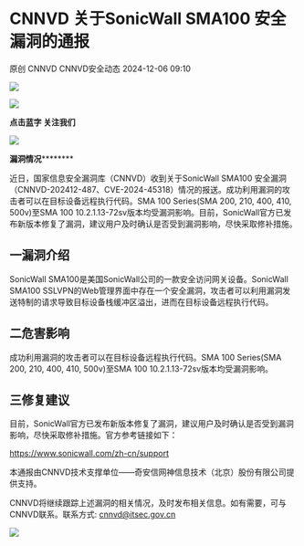 #  CNNVD 关于SonicWall SMA100 安全漏洞的通报   
原创 CNNVD  CNNVD安全动态   2024-12-06 09:10  
  
![](https://mmbiz.qpic.cn/mmbiz_gif/g1thw9Goocf2Ufz929a1thwAyKI8uIwUT7yfu4ibROBCthXslE23ia0ibWJVYlkxqulYy37zyiblBfrwib4m7erTkbQ/640?wx_fmt=gif&from=appmsg "")  
  
![](https://mmbiz.qpic.cn/sz_mmbiz_gif/k5xJjBPo8ceEDyDtWwClGjzMFF89SzKxRwqsR5z89FRTn8YhflGDHd440FiafMOgcV0GYmiawnCH2GUGYcaciaG8g/640? "")  
  
**点击蓝字 关注我们**  
  
![](https://mmbiz.qpic.cn/mmbiz_gif/aqTr2WnSRI6o0t7BMQpMu5RC6OgKfSTia0iclOkC3ibiao2LBH88P7F9nDjxDzYq9Y9PicS0OlPseqmQqHfiaM4TVq1w/640? "")  
  
  
  
  
**漏洞情况**********  
  
近日，国家信息安全漏洞库（CNNVD）收到关于SonicWall SMA100 安全漏洞（CNNVD-202412-487、CVE-2024-45318）情况的报送。成功利用漏洞的攻击者可以在目标设备远程执行代码。SMA 100 Series(SMA 200, 210, 400, 410, 500v)至SMA 100 10.2.1.13-72sv版本均受漏洞影响。目前，SonicWall官方已发布新版本修复了漏洞，建议用户及时确认是否受到漏洞影响，尽快采取修补措施。  
  
## 一漏洞介绍  
  
  
SonicWall SMA100是美国SonicWall公司的一款安全访问网关设备。SonicWall SMA100 SSLVPN的Web管理界面中存在一个安全漏洞，攻击者可以利用漏洞发送特制的请求导致目标设备栈缓冲区溢出，进而在目标设备远程执行代码。  
  
## 二危害影响  
  
  
成功利用漏洞的攻击者可以在目标设备远程执行代码。SMA 100 Series(SMA 200, 210, 400, 410, 500v)至SMA 100 10.2.1.13-72sv版本均受漏洞影响。  
  
## 三修复建议  
  
  
目前，SonicWall官方已发布新版本修复了漏洞，建议用户及时确认是否受到漏洞影响，尽快采取修补措施。官方参考链接如下：  
  
https://www.sonicwall.com/zh-cn/support  
  
本通报由CNNVD技术支撑单位——奇安信网神信息技术（北京）股份有限公司提供支持。  
  
CNNVD将继续跟踪上述漏洞的相关情况，及时发布相关信息。如有需要，可与CNNVD联系。联系方式: cnnvd@itsec.gov.cn  
  
![](https://mmbiz.qpic.cn/mmbiz_gif/tV4JDvMn6RMFN7ExSt7AEhx1DPNW68Bt8SXrAelC5L01auTNJkN19gJn8zP0hPAhSMHibfRNj70fV2aDD6u681Q/640? "")  
  
  
